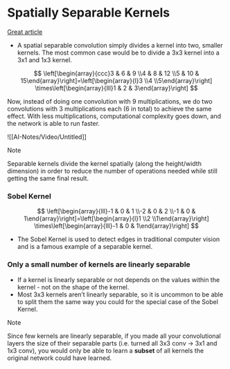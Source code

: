 # Spatially Separable Kernels

[Great article](https://towardsdatascience.com/a-basic-introduction-to-separable-convolutions-b99ec3102728)

- A spatial separable convolution simply divides a kernel into two, smaller kernels. The most common case would be to divide a 3x3 kernel into a 3x1 and 1x3 kernel.

$$
\left[\begin{array}{ccc}3 & 6 & 9 \\4 & 8 & 12 \\5 & 10 & 15\end{array}\right]=\left[\begin{array}{l}3 \\4 \\5\end{array}\right] \times\left[\begin{array}{lll}1 & 2 & 3\end{array}\right]
$$

Now, instead of doing one convolution with 9 multiplications, we do two convolutions with 3 multiplications each (6 in total) to achieve the same effect. With less multiplications, computational complexity goes down, and the network is able to run faster.

![[AI-Notes/Video/Untitled]]

> [!note]
> Separable kernels divide the kernel spatially (along the height/width dimension) in order to reduce the number of operations needed while still getting the same final result.
> 

### Sobel Kernel

$$
\left[\begin{array}{lll}-1 & 0 & 1 \\-2 & 0 & 2 \\-1 & 0 & 1\end{array}\right]=\left[\begin{array}{l}1 \\2 \\1\end{array}\right] \times\left[\begin{array}{lll}-1 & 0 & 1\end{array}\right]
$$

- The Sobel Kernel is used to detect edges in traditional computer vision and is a famous example of a separable kernel.

### Only a small number of kernels are linearly separable

- If a kernel is linearly separable or not depends on the values within the kernel - not on the shape of the kernel.
- Most 3x3 kernels aren’t linearly separable, so it is uncommon to be able to split them the same way you could for the special case of the Sobel Kernel.

> [!note]
> Since few kernels are linearly separable, if you made all your convolutional layers the size of their separable parts (i.e. turned all 3x3 conv → 3x1 and 1x3 conv), you would only be able to learn a **subset** of all kernels the original network could have learned.
> 